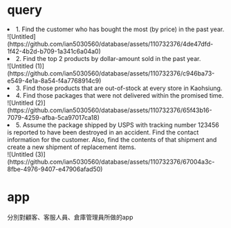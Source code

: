<h1>query</h1>
<li>1. Find the customer who has bought the most (by price) in the past year.</li>
<div>![Untitled](https://github.com/ian5030560/database/assets/110732376/4de47dfd-1f42-4b2d-b709-1a341c6a04a0)</div>
<li>2. Find the top 2 products by dollar-amount sold in the past year.</li>
![Untitled (1)](https://github.com/ian5030560/database/assets/110732376/c946ba73-e549-4e1a-8a54-f4a7768914c9)
<li>3. Find those products that are out-of-stock at every store in Kaohsiung.</li>
<div></div>
<li>4. Find those packages that were not delivered within the promised time.</li>
![Untitled (2)](https://github.com/ian5030560/database/assets/110732376/65f43b16-7079-4259-afba-5ca97017ca18)
<li>5. Assume the package shipped by USPS with tracking number 123456 is reported to have been destroyed in an accident. 
Find the contact information for the customer. Also, find the contents of that shipment and create a new shipment of replacement items.
</li>
![Untitled (3)](https://github.com/ian5030560/database/assets/110732376/67004a3c-8fbe-4976-9407-e47906afad50)

<h1>app</h1>
<div>分別對顧客、客服人員、倉庫管理員所做的app</div>

